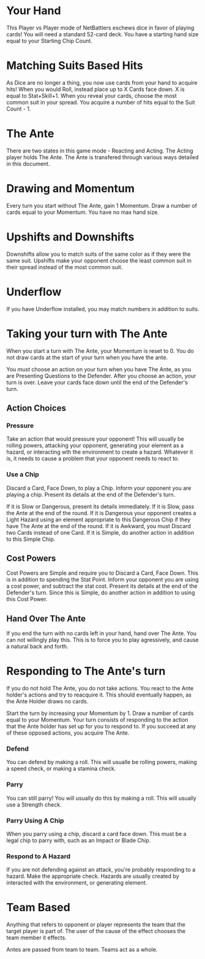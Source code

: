 # Your Hand
This Player vs Player mode of NetBattlers eschews dice in favor of playing cards! You will need a standard 52-card deck. You have a starting hand size equal to your Starting Chip Count. 

# Matching Suits Based Hits
As Dice are no longer a thing, you now use cards from your hand to acquire hits! When you would Roll, instead place up to X Cards face down. X is equal to Stat+Skill+1. When you reveal your cards, choose the most common suit in your spread. You acquire a number of hits equal to the Suit Count - 1.

# The Ante
There are two states in this game mode - Reacting and Acting. The Acting player holds The Ante. The Ante is transfered through various ways detailed in this document.

# Drawing and Momentum
Every turn you start without The Ante, gain 1 Momentum. Draw a number of cards equal to your Momentum. You have no max hand size.

# Upshifts and Downshifts
Downshifts allow you to match suits of the same color as if they were the same suit.
Upshifts make your opponent choose the least common suit in their spread instead of the most common suit.
<!--- Upshifts might be too powerful. -->

# Underflow
If you have Underflow installed, you may match numbers in addition to suits.

# Taking your turn with The Ante
When you start a turn with The Ante, your Momentum is reset to 0. You do not draw cards at the start of your turn when you have the ante.

You *must* choose an action on your turn when you have The Ante, as you are Presenting Questions to the Defender. After you choose an action, your turn is over. Leave your cards face down until the end of the Defender's turn. 

## Action Choices

### Pressure
Take an action that would pressure your opponent! This will usually be rolling powers, attacking your opponent, generating your element as a hazard, or interacting wth the environment to create a hazard. Whatever it is, it needs to cause a problem that your opponent needs to react to.

### Use a Chip
Discard a Card, Face Down, to play a Chip. Inform your opponent you are playing a chip. Present its details at the end of the Defender's turn.

If it is Slow or Dangerous, present its details immediately. 
If it is Slow, pass the Ante at the end of the round.
If it is Dangerous your opponent creates a Light Hazard using an element appropriate to this Dangerous Chip if they have The Ante at the end of the round. 
If it is Awkward, you must Discard two Cards instead of one Card. 
If it is Simple, do another action in addition to this Simple Chip.

## Cost Powers
Cost Powers are Simple and require you to Discard a Card, Face Down. This is in addition to spending the Stat Point. Inform your opponent you are using a cost power, and subtract the stat cost. Present its details at the end of the Defender's turn. Since this is Simple, do another action in addition to using this Cost Power.

## Hand Over The Ante
If you end the turn with no cards left in your hand, hand over The Ante. You can not willingly play this. This is to force you to play agressively, and cause a natural back and forth. 

# Responding to The Ante's turn
If you do not hold The Ante, you do not take actions. You react to the Ante holder's actions and try to reacquire it. This should eventually happen, as the Ante Holder draws no cards.

Start the turn by increasing your Momentum by 1.
Draw a number of cards equal to your Momentum. 
Your turn consists of responding to the action that the Ante holder has set up for you to respond to.
If you succeed at any of these opposed actions, you acquire The Ante.

### Defend
You can defend by making a roll. This will usualle be rolling powers, making a speed check, or making a stamina check.

### Parry
You can still parry! You will usually do this by making a roll. This will usually use a Strength check.

### Parry Using A Chip
When you parry using a chip, discard a card face down. This must be a legal chip to parry with, such as an Impact or Blade Chip. 

### Respond to A Hazard
If you are not defending against an attack, you're probably responding to a hazard. Make the appropriate check. Hazards are usually created by interacted with the environment, or generating element.

# Team Based
Anything that refers to opponent or player represents the team that the target player is part of. The user of the cause of the effect chooses the team member it effects.

Antes are passed from team to team. Teams act as a whole.

